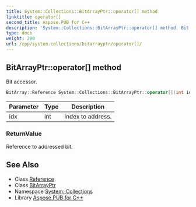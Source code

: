 ```yaml
---
title: System::Collections::BitArrayPtr::operator[] method
linktitle: operator[]
second_title: Aspose.PUB for C++
description: 'System::Collections::BitArrayPtr::operator[] method. Bit accessor in C++.'
type: docs
weight: 200
url: /cpp/system.collections/bitarrayptr/operator[]/
---
```

## BitArrayPtr::operator[] method


Bit accessor.

```cpp
BitArray::Reference System::Collections::BitArrayPtr::operator[](int idx) const
```


| Parameter | Type | Description |
| --- | --- | --- |
| idx | int | Index to address. |

### ReturnValue

Reference to addressed bit.

## See Also

* Class [Reference](../../bitarray/reference/)
* Class [BitArrayPtr](../)
* Namespace [System::Collections](../../)
* Library [Aspose.PUB for C++](../../../)
